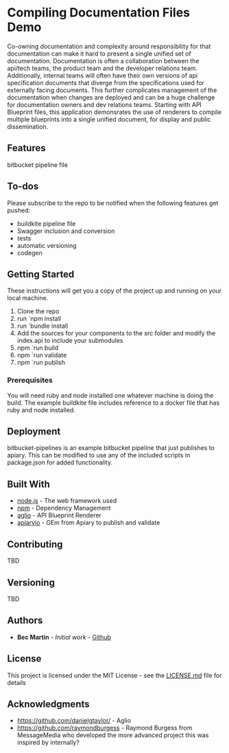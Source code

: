 # Compiling Documentation Files Demo

Co-owning documentation and complexity around responsibility for that documentation can make it hard to present a single unified set of documentation. Documentation is often a collaboration between the api/tech teams, the product team and the developer relations team. Additionally, internal teams will often have their own versions of api specification documents that diverge from the specifications used for externally facing documents. This further complicates management of the documentation when changes are deployed and can be a huge challenge for documentation owners and dev relations teams. Starting with API Blueprint files, this application demonsrates the use of renderers to compile multiple blueprints into a single unified document, for display and public dissemination. 

## Features

bitbucket pipeline file

## To-dos

Please subscribe to the repo to be notified when the following features get pushed: 
* buildkite pipeline file
* Swagger inclusion and conversion
* tests
* automatic versioning
* codegen

## Getting Started

These instructions will get you a copy of the project up and running on your local machine.

1. Clone the repo
2. run `npm install
3. run `bundle install
4. Add the sources for your components to the src folder and modify the index.api to include your submodules
5. npm `run build
6. npm `run validate
7. npm `run publish

### Prerequisites

You will need ruby and node installed one whatever machine is doing the build. The example buildkite file includes reference to a docker file that has ruby and node installed. 

## Deployment

bitbucket-pipelines is an example bitbucket pipeline that just publishes to apiary. This can be modified to use any of the included scripts in package.json for added functionality. 

## Built With

* [node.js](https://nodejs.org/) - The web framework used
* [npm](https://www.npmjs.com/) - Dependency Management
* [aglio](https://github.com/danielgtaylor/aglio) - API Blueprint Renderer
* [apiaryio](https://rubygems.org/gems/apiaryio/versions/0.3.3) - GEm from Apiary to publish and validate

## Contributing

TBD

## Versioning

TBD

## Authors

* **Bec Martin** - *Initial work* - [Github](https://github.com/coderbec)

## License

This project is licensed under the MIT License - see the [LICENSE.md](LICENSE.md) file for details

## Acknowledgments

* https://github.com/danielgtaylor/ - Aglio
* https://github.com/raymondburgess - Raymond Burgess from MessageMedia who developed the more advanced project this was inspired by internally?
